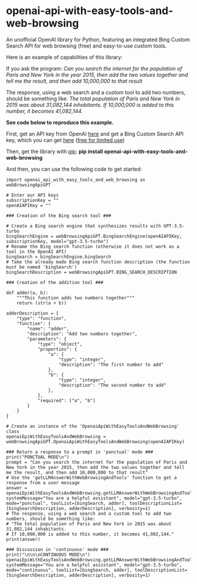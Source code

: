 # openai-api-with-easy-tools-and-web-browsing
An unofficial OpenAI library for Python, featuring an integrated Bing Custom Search API for web browsing (free) and easy-to-use custom tools.

Here is an example of capabilities of this library:

If you ask the program:
*Can you search the internet for the population of Paris and New York in the year 2015, then add the two values together and tell me the result, and then add 10,000,000 to that result*

The response, using a web search and a custom tool to add two numbers, should be something like:
*The total population of Paris and New York in 2015 was about 31,082,144 inhabitants. If 10,000,000 is added to this number, it becomes 41,082,144.*

**See code below to reproduce this example.**

First, get an API key from OpenAI [here](https://openai.com/blog/openai-api) and get a Bing Custom Search API key, which you can get [here](https://azuremarketplace.microsoft.com/fr/marketplace/apps/Microsoft.BingCustomSearch?tab=Overview) ([free for limited use](https://www.microsoft.com/en-us/bing/apis/pricing))

Then, get the library with [pip](https://pypi.org/project/openai-api-with-easy-tools-and-web-browsing/): **pip install openai-api-with-easy-tools-and-web-browsing**

And then, you can use the following code to get started:

```
import openai_api_with_easy_tools_and_web_browsing as webBrowsingApiGPT

# Enter our API keys
subscriptionKey = ""
openAIAPIKey = ""

### Creation of the Bing search tool ###

# Create a Bing search engine that synthesizes results with GPT-3.5-turbo
bingSearchEngine = webBrowsingApiGPT.BingSearchEngine(openAIAPIKey, subscriptionKey, model="gpt-3.5-turbo")
# Rename the Bing search function (otherwise it does not work as a tool in the OpenAI API)
bingSearch = bingSearchEngine.bingSearch
# Take the already made Bing search function description (the function must be named 'bingSearch')
bingSearchDescription = webBrowsingApiGPT.BING_SEARCH_DESCRIPTION

### Creation of the addition tool ###

def adder(a, b):
    """This function adds two numbers together"""
    return (str(a + b))

adderDescription = {
    "type": "function",
    "function": {
        "name": "adder",
        "description": "Add two numbers together",
        "parameters": {
            "type": "object",
            "properties": {
                "a": {
                    "type": "integer",
                    "description": "The first number to add"
                },
                "b": {
                    "type": "integer",
                    "description": "The second number to add"
                },
            },
            "required": ["a", "b"]
        }
    }
}

# Create an instance of the 'OpenaiApiWithEasyToolsAndWebBrowsing' class
openaiEpiWithEasyToolsAndWebBrowsing = webBrowsingApiGPT.OpenaiApiWithEasyToolsAndWebBrowsing(openAIAPIKey)

### Return a response to a prompt in 'ponctual' mode ###
print("PONCTUAL MODE\n")
prompt = "Can you search the internet for the population of Paris and New York in the year 2015, then add the two values together and tell me the result, and then add 10,000,000 to that result"
# Use the 'getLLMAnswerWithWebBrowsingAndTools' function to get a response from a user message
answer = openaiEpiWithEasyToolsAndWebBrowsing.getLLMAnswerWithWebBrowsingAndTools(prompt, systemMessage="You are a helpful assistant", model="gpt-3.5-turbo", mode="ponctual", toolList=[bingSearch, adder], toolDescriptionList=[bingSearchDescription, adderDescription], verbosity=1)
# The response, using a web search and a custom tool to add two numbers, should be something like:
# "The total population of Paris and New York in 2015 was about 31,082,144 inhabitants.
# If 10,000,000 is added to this number, it becomes 41,082,144."
print(answer)

### Discussion in 'continuous' mode ###
print("\n\n\nCONTINUOUS MODE\n")
openaiEpiWithEasyToolsAndWebBrowsing.getLLMAnswerWithWebBrowsingAndTools(None, systemMessage="You are a helpful assistant", model="gpt-3.5-turbo", mode="continuous", toolList=[bingSearch, adder], toolDescriptionList=[bingSearchDescription, adderDescription], verbosity=1)
```
